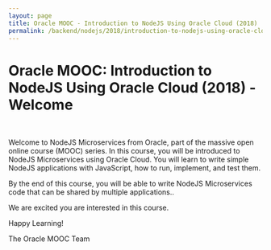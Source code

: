 ```yaml
---
layout: page
title: Oracle MOOC - Introduction to NodeJS Using Oracle Cloud (2018)
permalink: /backend/nodejs/2018/introduction-to-nodejs-using-oracle-cloud/welcome/
---
```



# Oracle MOOC: Introduction to NodeJS Using Oracle Cloud (2018) - Welcome

<br/>

Welcome to NodeJS Microservices from Oracle, part of the massive open online course (MOOC) series.  In this course, you will be introduced to NodeJS Microservices using Oracle Cloud.   You will learn to write simple NodeJS applications with JavaScript, how to run, implement, and test them.

By the end of this course, you will be able to write NodeJS Microservices code that can be shared by multiple applications..

We are excited you are interested in this course.

Happy Learning!

The Oracle MOOC Team
